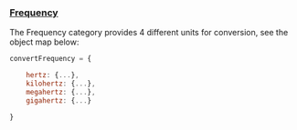 ### [Frequency](https://gist.github.com/jgphilpott/cc4f9dac2a78b92928eadecc58394ab2)

The Frequency category provides 4 different units for conversion, see the object map below:

```js
convertFrequency = {

    hertz: {...},
    kilohertz: {...},
    megahertz: {...},
    gigahertz: {...}

}
```